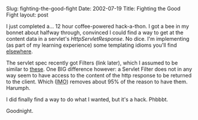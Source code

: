 Slug: fighting-the-good-fight
Date: 2002-07-19
Title: Fighting the Good Fight
layout: post

I just completed a... 12 hour coffee-powered hack-a-thon. I got a bee in my bonnet about halfway through, convinced I could find a way to get at the content data in a servlet&#39;s  <i>HttpServletResponse</i>. No dice. I&#39;m implementing (as part of my learning experience) some templating idioms you&#39;ll find <a href="http://frontier.userland.com/">elsewhere</a>.

The servlet spec recently got Filters (link later), which I assumed to be similar to <a href="http://frontier.userland.com/stories/storyReader$231#userwebserverpostfilters">these</a>. One BIG difference however: a Servlet Filter does not in any way seem to have access to the content of the http response to be returned to the client. Which (<acronym title="In My Opinion">IMO</acronym>) removes about 95% of the reason to have them. Harumph.

I did finally find a way to do what I wanted, but it&#39;s a hack. Phbbbt.

Goodnight.
